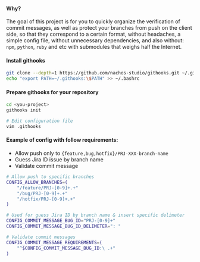 #### Why?

The goal of this project is for you to quickly organize the verification of
commit messages, as well as protect your branches from push on the client
side, so that they correspond to a certain format, without headaches,
a simple config file, without unnecessary dependencies, and also without:
`npm`, `python`, `ruby` and etc with submodules that weighs half the Internet.

#### Install githooks

```bash
git clone --depth=1 https://github.com/nachos-studio/githooks.git ~/.githooks
echo "export PATH=~/.githooks:\$PATH" >> ~/.bashrc
```

#### Prepare githooks for your repository

```bash
cd <you-project>
githooks init

# Edit configuration file
vim .githooks
```

#### Example of config with follow requirements:

* Allow push only to `{feature,bug,hotfix}/PRJ-XXX-branch-name`
* Guess Jira ID issue by branch name
* Validate commit message

```bash
# Allow push to specific branches
CONFIG_ALLOW_BRANCHES=(
    "/feature/PRJ-[0-9]+.+"
    "/bug/PRJ-[0-9]+.+"
    "/hotfix/PRJ-[0-9]+.+"
)

# Used for guess Jira ID by branch name & insert specific delimeter
CONFIG_COMMIT_MESSAGE_BUG_ID="PRJ-[0-9]+"
CONFIG_COMMIT_MESSAGE_BUG_ID_DELIMETER=": "

# Validate commit messages
CONFIG_COMMIT_MESSAGE_REQUIREMENTS=(
    "^$CONFIG_COMMIT_MESSAGE_BUG_ID:\ .+"
)
```

